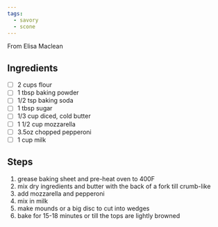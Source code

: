 ```yaml
---
tags: 
  - savory
  - scone
---
```


From Elisa Maclean

## Ingredients

- [ ] 2 cups flour
- [ ] 1 tbsp baking powder
- [ ] 1/2 tsp baking soda
- [ ] 1 tbsp sugar
- [ ] 1/3 cup diced, cold butter
- [ ] 1 1/2 cup mozzarella
- [ ] 3.5oz chopped pepperoni
- [ ] 1 cup milk

## Steps

1. grease baking sheet and pre-heat oven to 400F
1. mix dry ingredients and butter with the back of a fork till crumb-like
1. add mozzarella and pepperoni
1. mix in milk
1. make mounds or a big disc to cut into wedges
1. bake for 15-18 minutes or till the tops are lightly browned
